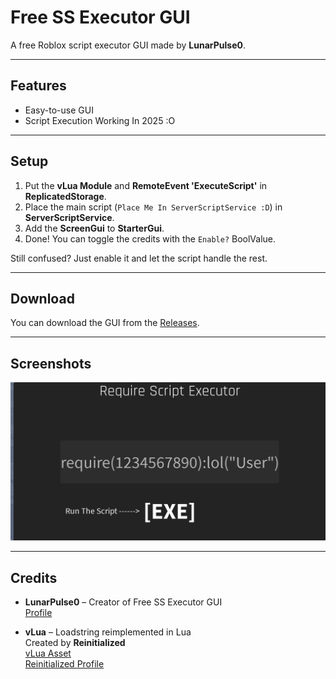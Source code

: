 # Free SS Executor GUI

A free Roblox script executor GUI made by **LunarPulse0**.  

---

## Features

- Easy-to-use GUI
- Script Execution Working In 2025 :O

---

## Setup

1. Put the **vLua Module** and **RemoteEvent 'ExecuteScript'** in **ReplicatedStorage**.  
2. Place the main script (`Place Me In ServerScriptService :D`) in **ServerScriptService**.  
3. Add the **ScreenGui** to **StarterGui**.  
4. Done! You can toggle the credits with the `Enable?` BoolValue.

Still confused? Just enable it and let the script handle the rest.

---

## Download

You can download the GUI from the [Releases](https://github.com/lunry0/Roblox-ServerSide-Executor/releases).

---

## Screenshots

![Screenshot 2](screenshot2.png)

---

## Credits

- **LunarPulse0** – Creator of Free SS Executor GUI  
  [Profile](https://www.roblox.com/users/7208746866/profile)  

- **vLua** – Loadstring reimplemented in Lua  
  Created by **Reinitialized**  
  [vLua Asset](https://create.roblox.com/store/asset/4689019964/vLua-Loadstring-reimplemented-in-Lua)  
  [Reinitialized Profile](https://www.roblox.com/users/189503/profile)  
